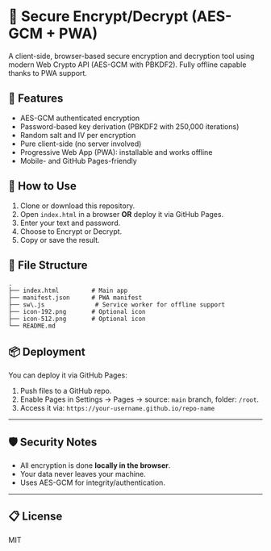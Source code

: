 # 🔐 Secure Encrypt/Decrypt (AES-GCM + PWA)

A client-side, browser-based secure encryption and decryption tool using modern Web Crypto API (AES-GCM with PBKDF2). Fully offline capable thanks to PWA support.

## 🌟 Features

- AES-GCM authenticated encryption
- Password-based key derivation (PBKDF2 with 250,000 iterations)
- Random salt and IV per encryption
- Pure client-side (no server involved)
- Progressive Web App (PWA): installable and works offline
- Mobile- and GitHub Pages-friendly

## 🚀 How to Use

1. Clone or download this repository.
2. Open `index.html` in a browser **OR** deploy it via GitHub Pages.
3. Enter your text and password.
4. Choose to Encrypt or Decrypt.
5. Copy or save the result.

## 🧱 File Structure

```
.
├── index.html         # Main app
├── manifest.json      # PWA manifest
├── sw\.js              # Service worker for offline support
├── icon-192.png       # Optional icon
├── icon-512.png       # Optional icon
└── README.md

```

## 📦 Deployment

You can deploy it via GitHub Pages:

1. Push files to a GitHub repo.
2. Enable Pages in Settings → Pages → source: `main` branch, folder: `/root`.
3. Access it via: `https://your-username.github.io/repo-name`

---

## 🛡️ Security Notes

- All encryption is done **locally in the browser**.
- Your data never leaves your machine.
- Uses AES-GCM for integrity/authentication.

---

## 📋 License

MIT
```